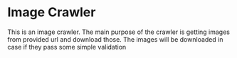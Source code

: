 # Image Crawler
This is an image crawler. The main purpose of the crawler is getting images from provided url and download those. The images will be downloaded in case if they pass some simple validation
